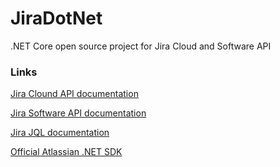 # JiraDotNet
.NET Core open source project for Jira Cloud and Software API

### Links

[Jira Clound API documentation](https://developer.atlassian.com/cloud/jira/platform/rest/v3)

[Jira Software API documentation](https://developer.atlassian.com/cloud/jira/software/rest)

[Jira JQL documentation](https://confluence.atlassian.com/jiracoreserver073/advanced-searching-861257209.html)

[Official Atlassian .NET SDK](https://bitbucket.org/farmas/atlassian.net-sdk/wiki)
